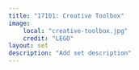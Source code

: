 ```yaml
---
title: "17101: Creative Toolbox"
image:
    local: "creative-toolbox.jpg"
    credit: "LEGO"
layout: set
description: "Add set description"
---
```

